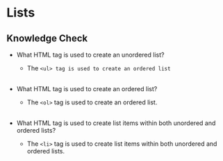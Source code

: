 # Lists

## Knowledge Check

- What HTML tag is used to create an unordered list?

  - The `<ul> tag is used to create an ordered list`
    <br />
    <br />

- What HTML tag is used to create an ordered list?

  - The `<ol>` tag is used to create an ordered list.
    <br />
    <br />

- What HTML tag is used to create list items within both unordered and ordered lists?

  - The `<li>` tag is used to create list items within both unordered and ordered lists.
